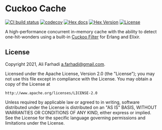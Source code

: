 # Cuckoo Cache

[![CI build status](https://github.com/farhadi/cuckoo_cache/workflows/CI/badge.svg)](https://github.com/farhadi/cuckoo_cache/actions?query=workflow%3ACI)
[![codecov](https://codecov.io/gh/farhadi/cuckoo_cache/branch/main/graph/badge.svg)](https://codecov.io/gh/farhadi/cuckoo_cache)
[![Hex docs](http://img.shields.io/badge/hex.pm-docs-green.svg?style=flat)](https://hexdocs.pm/cuckoo_cache)
[![Hex Version](http://img.shields.io/hexpm/v/cuckoo_cache.svg?style=flat)](https://hex.pm/packages/cuckoo_cache)
[![License](http://img.shields.io/hexpm/l/cuckoo_cache.svg?style=flat)](https://github.com/farhadi/cuckoo_cache/blob/main/LICENSE)

A high-performance concurrent in-memory cache with the ability to detect
one-hit-wonders using a built-in [Cuckoo Filter](https://github.com/farhadi/cuckoo_filter)
for Erlang and Elixir.

## License

Copyright 2021, Ali Farhadi <a.farhadi@gmail.com>.

Licensed under the Apache License, Version 2.0 (the "License");
you may not use this file except in compliance with the License.
You may obtain a copy of the License at

    http://www.apache.org/licenses/LICENSE-2.0

Unless required by applicable law or agreed to in writing, software
distributed under the License is distributed on an "AS IS" BASIS,
WITHOUT WARRANTIES OR CONDITIONS OF ANY KIND, either express or implied.
See the License for the specific language governing permissions and
limitations under the License.